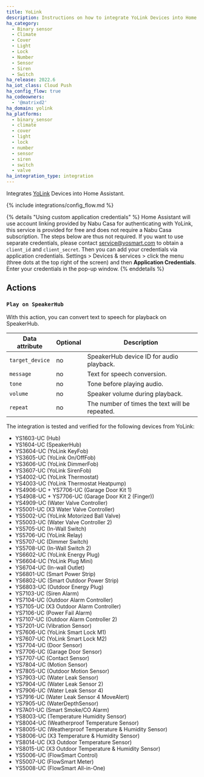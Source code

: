 ```yaml
---
title: YoLink
description: Instructions on how to integrate YoLink Devices into Home Assistant.
ha_category:
  - Binary sensor
  - Climate
  - Cover
  - Light
  - Lock
  - Number
  - Sensor
  - Siren
  - Switch
ha_release: 2022.6
ha_iot_class: Cloud Push
ha_config_flow: true
ha_codeowners:
  - '@matrixd2'
ha_domain: yolink
ha_platforms:
  - binary_sensor
  - climate
  - cover
  - light
  - lock
  - number
  - sensor
  - siren
  - switch
  - valve
ha_integration_type: integration
---
```


Integrates [YoLink](https://www.yosmart.com/) Devices into Home Assistant.

{% include integrations/config_flow.md %}

{% details "Using custom application credentials" %}
Home Assistant will use account linking provided by Nabu Casa for authenticating with YoLink, this service is provided for free and does not require a Nabu Casa subscription. The steps below are thus not required.
If you want to use separate credentials, please contact <service@yosmart.com> to obtain a `client_id` and `client_secret`. Then you can add your credentials via application credentials. Settings > Devices & services > click the menu (three dots at the top right of the screen) and then **Application Credentials**. Enter your credentials in the pop-up window.
{% enddetails %}

## Actions

### `Play on SpeakerHub`

With this action, you can convert text to speech for playback on SpeakerHub.

Data attribute | Optional | Description
-|-|-
`target_device` | no| SpeakerHub device ID for audio playback.
`message` | no| Text for speech conversion.
`tone` | no| Tone before playing audio.
`volume` | no| Speaker volume during playback.
`repeat` | no| The number of times the text will be repeated.

The integration is tested and verified for the following devices from YoLink:

- YS1603-UC (Hub)
- YS1604-UC (SpeakerHub)
- YS3604-UC (YoLink KeyFob)
- YS3605-UC (YoLink On/OffFob)
- YS3606-UC (YoLink DimmerFob)
- YS3607-UC (YoLink SirenFob)
- YS4002-UC (YoLink Thermostat)
- YS4003-UC (YoLink Thermostat Heatpump)
- YS4906-UC + YS7706-UC (Garage Door Kit 1)
- YS4908-UC + YS7706-UC (Garage Door Kit 2 (Finger))
- YS4909-UC (Water Valve Controller)
- YS5001-UC (X3 Water Valve Controller)
- YS5002-UC (YoLink Motorized Ball Valve)
- YS5003-UC (Water Valve Controller 2)
- YS5705-UC (In-Wall Switch)
- YS5706-UC (YoLink Relay)
- YS5707-UC (Dimmer Switch)
- YS5708-UC (In-Wall Switch 2)
- YS6602-UC (YoLink Energy Plug)
- YS6604-UC (YoLink Plug Mini)
- YS6704-UC (In-wall Outlet)
- YS6801-UC (Smart Power Strip)
- YS6802-UC (Smart Outdoor Power Strip)
- YS6803-UC (Outdoor Energy Plug)
- YS7103-UC (Siren Alarm)
- YS7104-UC (Outdoor Alarm Controller)
- YS7105-UC (X3 Outdoor Alarm Controller)
- YS7106-UC (Power Fail Alarm)
- YS7107-UC (Outdoor Alarm Controller 2)
- YS7201-UC (Vibration Sensor)
- YS7606-UC (YoLink Smart Lock M1)
- YS7607-UC (YoLink Smart Lock M2)
- YS7704-UC (Door Sensor)
- YS7706-UC (Garage Door Sensor)
- YS7707-UC (Contact Sensor)
- YS7804-UC (Motion Sensor)
- YS7805-UC (Outdoor Motion Sensor)
- YS7903-UC (Water Leak Sensor)
- YS7904-UC (Water Leak Sensor 2)
- YS7906-UC (Water Leak Sensor 4)
- YS7916-UC (Water Leak Sensor 4 MoveAlert)
- YS7905-UC (WaterDepthSensor)
- YS7A01-UC (Smart Smoke/CO Alarm)
- YS8003-UC (Temperature Humidity Sensor)
- YS8004-UC (Weatherproof Temperature Sensor)
- YS8005-UC (Weatherproof Temperature & Humidity Sensor)
- YS8006-UC (X3 Temperature & Humidity Sensor)
- YS8014-UC (X3 Outdoor Temperature Sensor)
- YS8015-UC (X3 Outdoor Temperature & Humidity Sensor)
- YS5006-UC (FlowSmart Control)
- YS5007-UC (FlowSmart Meter)
- YS5008-UC (FlowSmart All-in-One)
